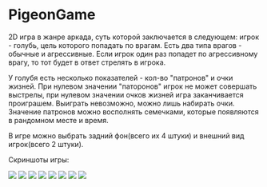 # PigeonGame

2D игра в жанре аркада, суть которой заключается в следующем: игрок - голубь, цель которого попадать по врагам. Есть два типа врагов - обычные и агрессивные. Если игрок один раз попадет по агрессивному врагу, то тот будет в ответ стрелять в игрока. 

У голубя есть несколько показателей - кол-во "патронов" и очки жизней. При нулевом значении "паторонов" игрок не может совершать выстрелы, при нулевом значении очков жизней игра заканчивается проиграшем. Выиграть невозможно, можно лишь набирать очки. Значение патронов можно восполнять семечками, которые появляются в рандомном месте и время.

В игре можно выбрать задний фон(всего их 4 штуки) и внешний вид игрок(всего 2 штуки).

Скриншоты игры:

<img src = "readMeImages/pg1">
<img src = "readMeImages/pg2">
<img src = "readMeImages/pg3">
<img src = "readMeImages/pg4">
<img src = "readMeImages/pg5">
<img src = "readMeImages/pg6">
<img src = "readMeImages/pg7">
<img src = "readMeImages/pg8">

